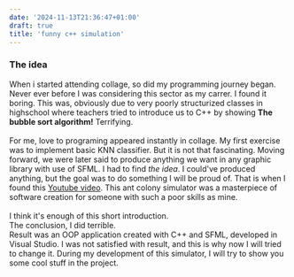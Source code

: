```yaml
---
date: '2024-11-13T21:36:47+01:00'
draft: true
title: 'funny c++ simulation'
---
```


### The idea

When i started attending collage, so did my programming journey began. Never ever
before I was considering this sector as my carrer. I found it boring. This was,
obviously due to very poorly structurized classes in highschool where teachers tried
to introduce us to C++ by showing **The bubble sort algorithm!** Terrifying.
\
\
For me, love to programing appeared instantly in collage. My first exercise was to
implement basic KNN classifier. But it is not that fascinating. Moving forward,
we were later said to produce anything we want in any graphic library with use of SFML.
I had to find *the idea*. I could've produced anything, but the goal was to do
something I will be proud of.
That is when I found this [Youtube video](https://www.youtube.com/watch?v=81GQNPJip2Y&list=PLPiMlUuvmixC-R-5DXE6k2P6FdKn71JGY).
This ant colony simulator was a masterpiece of software creation for someone with
such a poor skills as mine.
\
\
I think it's enough of this short introduction.\
The conclusion, I did terrible.\
Result was an OOP application created with C++ and SFML, developed in Visual Studio.
I was not satisfied with result, and this is why now I will tried to change it.
During my development of this simulator, I will try to show you some cool stuff in the project.




